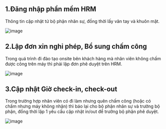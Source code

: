 ## 1.Đăng nhập phần mềm HRM

Thông tin cập nhật từ bộ phận nhân sự, đồng thời lấy vân tay và khuôn mặt.

![image](https://github.com/user-attachments/assets/b2241952-b7bd-4a4b-ba36-9a7f034862f0)

## 2.Lập đơn xin nghỉ phép, Bổ sung chấm công

Trong quá trình đi đào tạo onsite bên khách hàng mà nhân viên không chấm được công trên máy thì phải lập đơn phê duyệt trên HRM.

![image](https://github.com/user-attachments/assets/905cfa01-6356-47ee-9294-a96f8a2db516)

## 3.Cập nhật Giờ check-in, check-out

Trong trường hợp nhân viên có đi làm nhưng quên chấm công (hoặc có chấm nhưng máy không nhận) thì báo lại cho bộ phận nhân sự và trưởng bộ phận, đồng thời lập 1 yêu cầu cập nhật in/out để trưởng bộ phận phê duyệt.

![image](https://github.com/user-attachments/assets/0a87e3c4-c54b-45f0-be61-774715356a99)
